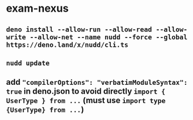 # exam-nexus

## `deno install --allow-run --allow-read --allow-write --allow-net --name nudd --force --global https://deno.land/x/nudd/cli.ts`

## `nudd update`

## add `"compilerOptions": "verbatimModuleSyntax": true` in deno.json to avoid directly `import { UserType } from ...` (must use `import type {UserType} from ...`)
